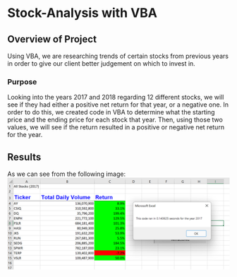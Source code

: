 # Stock-Analysis with VBA


## Overview of Project
Using VBA, we are researching trends of certain stocks from previous years in order to give our client better judgement on which to invest in.

### Purpose
Looking into the years 2017 and 2018 regarding 12 different stocks, we will see if they had either a positive net return for that year, or a negative one. In order to do this, we created code in VBA to determine what the starting price and the ending price for each stock that year. Then, using those two values, we will see if the return resulted in a positive or negative net return for the year.

## Results
As we can see from the following image:
![VBA_Challenge_2017](VBA_Challenge_2017.png)
